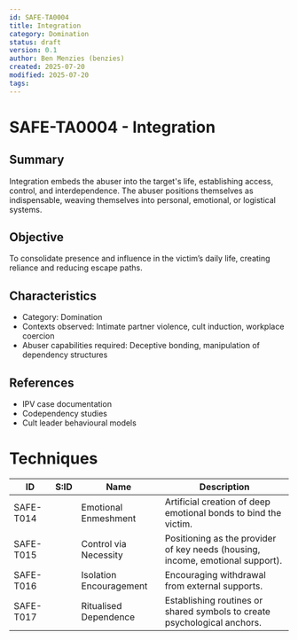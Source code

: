 ```yaml
---
id: SAFE-TA0004
title: Integration
category: Domination
status: draft
version: 0.1
author: Ben Menzies (benzies)
created: 2025-07-20
modified: 2025-07-20
tags:
---
```


# SAFE-TA0004 - Integration

## Summary
Integration embeds the abuser into the target's life, establishing access, control, and interdependence. The abuser positions themselves as indispensable, weaving themselves into personal, emotional, or logistical systems.

## Objective
To consolidate presence and influence in the victim’s daily life, creating reliance and reducing escape paths.

## Characteristics
* Category: Domination
* Contexts observed: Intimate partner violence, cult induction, workplace coercion
* Abuser capabilities required: Deceptive bonding, manipulation of dependency structures

## References
* IPV case documentation
* Codependency studies
* Cult leader behavioural models

# Techniques

| ID        | S\:ID | Name                    | Description                                                                    |
| --------- | ----- | ----------------------- | ------------------------------------------------------------------------------ |
| SAFE-T014 |       | Emotional Enmeshment    | Artificial creation of deep emotional bonds to bind the victim.                |
| SAFE-T015 |       | Control via Necessity   | Positioning as the provider of key needs (housing, income, emotional support). |
| SAFE-T016 |       | Isolation Encouragement | Encouraging withdrawal from external supports.                                 |
| SAFE-T017 |       | Ritualised Dependence   | Establishing routines or shared symbols to create psychological anchors.       |
